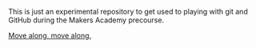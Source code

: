 This is just an experimental repository to get used to playing with git and GitHub during the Makers Academy precourse.

[Move along, move along.](https://media.tenor.com/images/693b7f65de831d526c2fc81b9b18d874/tenor.gif) 
